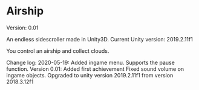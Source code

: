 # Airship

Version: 0.01

An endless sidescroller made in Unity3D.
Current Unity version: 2019.2.11f1

You control an airship and collect clouds.


Change log:
2020-05-19:
Added ingame menu. Supports the pause function.
Version 0.01:
Added first achievement 
Fixed sound volume on ingame objects.
Opgraded to unity version 2019.2.11f1 from version 2018.3.12f1